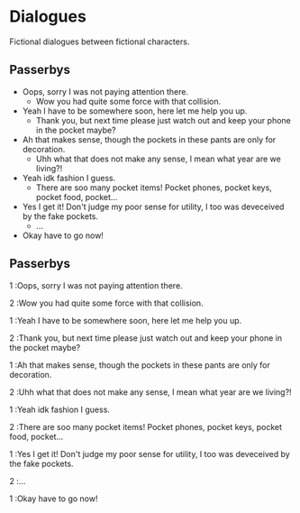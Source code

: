 # Dialogues
Fictional dialogues between fictional characters.

## Passerbys
- Oops, sorry I was not paying attention there.
  - Wow you had quite some force with that collision.
- Yeah I have to be somewhere soon, here let me help you up.
  - Thank you, but next time please just watch out and keep your phone in the pocket maybe?
- Ah that makes sense, though the pockets in these pants are only for decoration.
  - Uhh what that does not make any sense, I mean what year are we living?!
- Yeah idk fashion I guess. 
  - There are soo many pocket items! Pocket phones, pocket keys, pocket food, pocket...
- Yes I get it! Don't judge my poor sense for utility, I too was deveceived by the fake pockets.
  - ...
- Okay have to go now! 


## Passerbys
1
:Oops, sorry I was not paying attention there.

2
:Wow you had quite some force with that collision.

1
:Yeah I have to be somewhere soon, here let me help you up.

2
:Thank you, but next time please just watch out and keep your phone in the pocket maybe?

1
:Ah that makes sense, though the pockets in these pants are only for decoration.

2
:Uhh what that does not make any sense, I mean what year are we living?!

1
:Yeah idk fashion I guess. 

2
:There are soo many pocket items! Pocket phones, pocket keys, pocket food, pocket...

1
:Yes I get it! Don't judge my poor sense for utility, I too was deveceived by the fake pockets.

2
:...

1
:Okay have to go now! 

